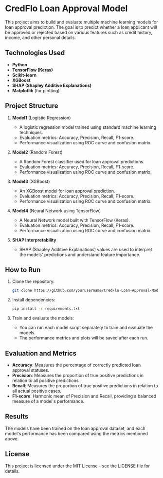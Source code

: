 
# **CredFlo Loan Approval Model**

This project aims to build and evaluate multiple machine learning models for loan approval prediction. The goal is to predict whether a loan applicant will be approved or rejected based on various features such as credit history, income, and other personal details.

## **Technologies Used**

- **Python**
- **TensorFlow (Keras)**
- **Scikit-learn**
- **XGBoost**
- **SHAP (Shapley Additive Explanations)**
- **Matplotlib** (for plotting)

## **Project Structure**

1. **Model1** (Logistic Regression)
   - A logistic regression model trained using standard machine learning techniques.
   - Evaluation metrics: Accuracy, Precision, Recall, F1-score.
   - Performance visualization using ROC curve and confusion matrix.

2. **Model2** (Random Forest)
   - A Random Forest classifier used for loan approval predictions.
   - Evaluation metrics: Accuracy, Precision, Recall, F1-score.
   - Performance visualization using ROC curve and confusion matrix.

3. **Model3** (XGBoost)
   - An XGBoost model for loan approval prediction.
   - Evaluation metrics: Accuracy, Precision, Recall, F1-score.
   - Performance visualization using ROC curve and confusion matrix.

4. **Model4** (Neural Network using TensorFlow)
   - A Neural Network model built with TensorFlow (Keras).
   - Evaluation metrics: Accuracy, Precision, Recall, F1-score.
   - Performance visualization using ROC curve and confusion matrix.

5. **SHAP Interpretability**
   - SHAP (Shapley Additive Explanations) values are used to interpret the models' predictions and understand feature importance.

## **How to Run**

1. Clone the repository:
   ```bash
   git clone https://github.com/yourusername/CredFlo-Loan-Approval-Model.git
   ```

2. Install dependencies:
   ```bash
   pip install -r requirements.txt
   ```

3. Train and evaluate the models:
   - You can run each model script separately to train and evaluate the models.
   - The performance metrics and plots will be saved after each run.

## **Evaluation and Metrics**

- **Accuracy**: Measures the percentage of correctly predicted loan approval statuses.
- **Precision**: Measures the proportion of true positive predictions in relation to all positive predictions.
- **Recall**: Measures the proportion of true positive predictions in relation to all actual positive cases.
- **F1-score**: Harmonic mean of Precision and Recall, providing a balanced measure of a model's performance.

## **Results**

The models have been trained on the loan approval dataset, and each model's performance has been compared using the metrics mentioned above.

## **License**

This project is licensed under the MIT License - see the [LICENSE](LICENSE) file for details.

